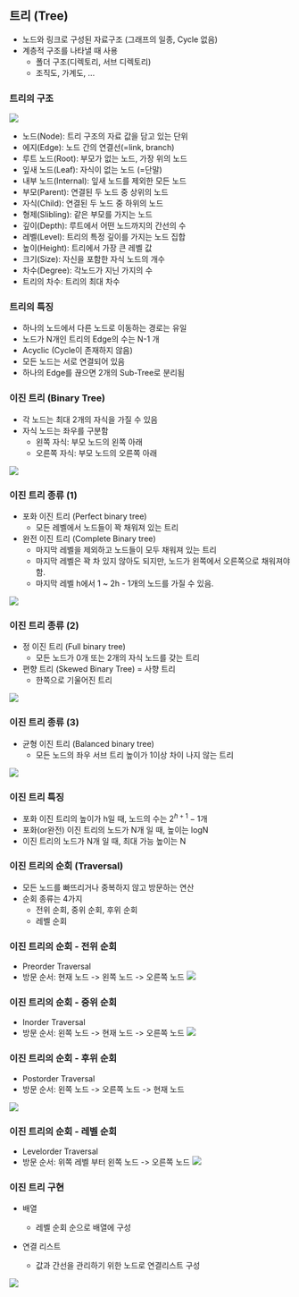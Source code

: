 ## 트리 (Tree)
- 노드와 링크로 구성된 자료구조 (그래프의 일종, Cycle 없음)
- 계층적 구조를 나타낼 때 사용
    - 폴더 구조(디렉토리, 서브 디렉토리)
    - 조직도, 가계도, ...

### 트리의 구조

![](img/2022-04-23-16-58-23.png)

- 노드(Node): 트리 구조의 자료 값을 담고 있는 단위
- 에지(Edge): 노드 간의 연결선(=link, branch)
- 루트 노드(Root): 부모가 없는 노드, 가장 위의 노드
- 잎새 노드(Leaf): 자식이 없는 노드 (=단말)
- 내부 노드(Internal): 잎새 노드를 제외한 모든 노드
- 부모(Parent): 연결된 두 노드 중 상위의 노드
- 자식(Child): 연결된 두 노드 중 하위의 노드
- 형제(Slibling): 같은 부모를 가지는 노드
- 깊이(Depth): 루트에서 어떤 노드까지의 간선의 수
- 레벨(Level): 트리의 특정 깊이를 가지는 노드 집합
- 높이(Height): 트리에서 가장 큰 레벨 값
- 크기(Size): 자신을 포함한 자식 노드의 개수
- 차수(Degree): 각노드가 지닌 가지의 수
- 트리의 차수: 트리의 최대 차수

### 트리의 특징
- 하나의 노드에서 다른 노드로 이동하는 경로는 유일
- 노드가 N개인 트리의 Edge의 수는 N-1 개
- Acyclic (Cycle이 존재하지 않음)
- 모든 노드는 서로 연결되어 있음
- 하나의 Edge를 끊으면 2개의 Sub-Tree로 분리됨

### 이진 트리 (Binary Tree)
- 각 노드는 최대 2개의 자식을 가질 수 있음
- 자식 노드는 좌우를 구분함
    - 왼쪽 자식: 부모 노드의 왼쪽 아래
    - 오른쪽 자식: 부모 노드의 오른쪽 아래

![](img/2022-04-23-17-03-59.png)

### 이진 트리 종류 (1)
- 포화 이진 트리 (Perfect binary tree)
    - 모든 레벨에서 노드들이 꽉 채워져 있는 트리
- 완전 이진 트리 (Complete Binary tree)
    - 마지막 레벨을 제외하고 노드들이 모두 채워져 있는 트리
    - 마지막 레벨은 꽉 차 있지 않아도 되지만, 노드가 왼쪽에서 오른쪽으로 채워져야 함.
    - 마지막 레벨 h에서 1 ~ 2h - 1개의 노드를 가질 수 있음.

![](img/2022-04-23-17-05-05.png)

### 이진 트리 종류 (2)
- 정 이진 트리 (Full binary tree)
    - 모든 노드가 0개 또는 2개의 자식 노드를 갖는 트리
- 편향 트리 (Skewed Binary Tree) = 사향 트리
    - 한쪽으로 기울어진 트리

![](img/2022-04-23-17-05-53.png)

### 이진 트리 종류 (3)
- 균형 이진 트리 (Balanced binary tree)
    - 모든 노드의 좌우 서브 트리 높이가 1이상 차이 나지 않는 트리

![](img/2022-04-23-17-23-53.png)

### 이진 트리 특징
- 포화 이진 트리의 높이가 h일 때, 노드의 수는 $2^{h+1} - 1$개
- 포화(or완전) 이진 트리의 노드가 N개 일 때, 높이는 logN
- 이진 트리의 노드가 N개 일 때, 최대 가능 높이는 N

### 이진 트리의 순회 (Traversal)
- 모든 노드를 빠뜨리거나 중복하지 않고 방문하는 연산
- 순회 종류는 4가지
    - 전위 순회, 중위 순회, 후위 순회
    - 레벨 순회

### 이진 트리의 순회 - 전위 순회
- Preorder Traversal
- 방문 순서: 현재 노드 -> 왼쪽 노드 -> 오른쪽 노드
![](img/2022-04-23-17-27-23.png)

### 이진 트리의 순회 - 중위 순회
- Inorder Traversal
- 방문 순서: 왼쪽 노드 -> 현재 노드 -> 오른쪽 노드
![](img/2022-04-23-17-29-03.png)

### 이진 트리의 순회 - 후위 순회
- Postorder Traversal
- 방문 순서: 왼쪽 노드 -> 오른쪽 노드 -> 현재 노드

![](img/2022-04-23-17-30-59.png)

### 이진 트리의 순회 - 레벨 순회
- Levelorder Traversal
- 방문 순서: 위쪽 레벨 부터 왼쪽 노드 -> 오른쪽 노드
![](img/2022-04-23-17-35-45.png)

### 이진 트리 구현
- 배열
    - 레벨 순회 순으로 배열에 구성

- 연결 리스트
    - 값과 간선을 관리하기 위한 노드로 연결리스트 구성

![](img/2022-04-23-17-36-33.png)
